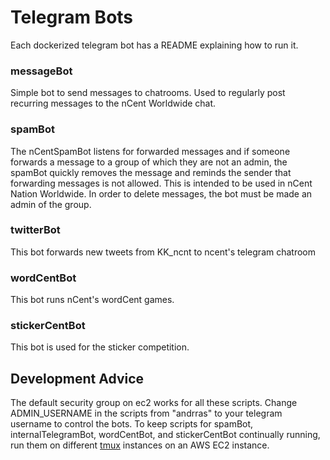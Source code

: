 # Telegram Bots
Each dockerized telegram bot has a README explaining how to run it.

### messageBot

Simple bot to send messages to chatrooms. Used to regularly post recurring messages to the nCent Worldwide chat.

### spamBot

The nCentSpamBot listens for forwarded messages and if someone forwards a message to a group of which they are not an admin, the spamBot quickly removes the message and reminds the sender that forwarding messages is not allowed. This is intended to be used in nCent Nation Worldwide. In order to delete messages, the bot must be made an admin of the group.

### twitterBot

This bot forwards new tweets from KK_ncnt to ncent's telegram chatroom

### wordCentBot

This bot runs nCent's wordCent games.

### stickerCentBot

This bot is used for the sticker competition.

## Development Advice

The default security group on ec2 works for all these scripts.
Change ADMIN_USERNAME in the scripts from "andrras" to your telegram username to control the bots.
To keep scripts for spamBot, internalTelegramBot, wordCentBot, and stickerCentBot continually running, run them on different [tmux](https://hackernoon.com/a-gentle-introduction-to-tmux-8d784c404340) instances on an AWS EC2 instance.
